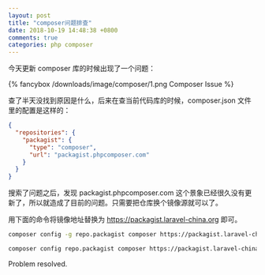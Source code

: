 ```yaml
---
layout: post
title: "composer问题排查"
date: 2018-10-19 14:48:38 +0800
comments: true
categories: php composer
---
```

今天更新 composer 库的时候出现了一个问题：

{% fancybox /downloads/image/composer/1.png Composer Issue %}

<!-- more -->

查了半天没找到原因是什么，后来在查当前代码库的时候，composer.json 文件里的配置是这样的：

``` json
{
  "repositories": {
    "packagist": {
      "type": "composer",
      "url": "packagist.phpcomposer.com"
    }
  }
}
```

搜索了问题之后，发现 packagist.phpcomposer.com 这个景象已经很久没有更新了，所以就造成了目前的问题。只需要把仓库换个镜像源就可以了。

用下面的命令将镜像地址替换为 https://packagist.laravel-china.org 即可。

``` bash
composer config -g repo.packagist composer https://packagist.laravel-china.org

composer config repo.packagist composer https://packagist.laravel-china.org
```

Problem resolved.
